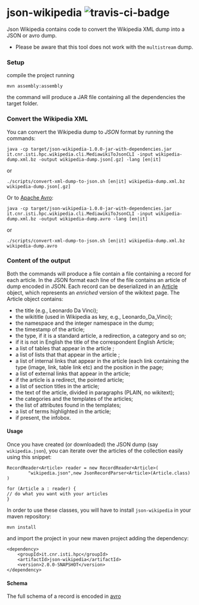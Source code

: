 json-wikipedia ![travis-ci-badge](https://travis-ci.org/diegoceccarelli/json-wikipedia.svg?branch=master) 
==============

 Json Wikipedia contains code to convert the Wikipedia XML dump into a JSON or avro dump.

 - Please be aware that this tool does not work with the `multistream` dump.

### Setup ###

compile the project running

    mvn assembly:assembly

the command will produce a JAR file containing all the dependencies the target folder.

### Convert the Wikipedia XML ###


You can convert the Wikipedia dump to *JSON* format by running the commands:

    java -cp target/json-wikipedia-1.0.0-jar-with-dependencies.jar it.cnr.isti.hpc.wikipedia.cli.MediawikiToJsonCLI -input wikipedia-dump.xml.bz -output wikipedia-dump.json[.gz] -lang [en|it]

or

	./scripts/convert-xml-dump-to-json.sh [en|it] wikipedia-dump.xml.bz wikipedia-dump.json[.gz]

Or to [Apache Avro](https://avro.apache.org):


    java -cp target/json-wikipedia-1.0.0-jar-with-dependencies.jar it.cnr.isti.hpc.wikipedia.cli.MediawikiToJsonCLI -input wikipedia-dump.xml.bz -output wikipedia-dump.avro -lang [en|it]

or

	./scripts/convert-xml-dump-to-json.sh [en|it] wikipedia-dump.xml.bz wikipedia-dump.avro

### Content of the output

Both the commands will produce a file contain a file containing a record for each article. In the JSON format each line of the file contains an article
of dump encoded in JSON. Each record can be deserialized in an [Article](https://github.com/diegoceccarelli/json-wikipedia/blob/master/src/main/java/it/cnr/isti/hpc/wikipedia/article/Article.java) object, which represents an 
_enriched_ version of the wikitext page. The Article object contains:


  * the title (e.g., Leonardo Da Vinci);
  * the wikititle (used in Wikipedia as key, e.g., Leonardo\_Da\_Vinci);
  * the namespace and the integer namespace in the dump;
  * the timestamp of the article;
  * the type, if it is a standard article, a redirection, a category and so on;
  * if it is not in English the title of the correspondent English Article;
  * a list of  tables that appear in the article ;
  * a list of lists that  that appear in the article ;
  * a list  of internal links that appear in the article (each link containing the type (image, link, table link etc) and the position in the page;
  * a list of external links that appear in the article;
  * if the article  is a redirect, the pointed article;
  * a list of section titles in the article;
  * the text of the article, divided in paragraphs (PLAIN, no wikitext);
  * the categories and the templates of the articles;
  * the list of attributes found in the templates;
  * a list of terms highlighted in the article;
  * if present, the infobox.

#### Usage ####

Once you have created (or downloaded) the JSON dump (say `wikipedia.json`), you can iterate over the articles of the collection
easily using this snippet:

    RecordReader<Article> reader = new RecordReader<Article>(
			"wikipedia.json",new JsonRecordParser<Article>(Article.class)
    )

    for (Article a : reader) {
	// do what you want with your articles
    }

In order to use these classes, you will have to install `json-wikipedia` in your maven repository:

    mvn install

and import the project in your new maven project adding the dependency:

    <dependency>
	    <groupId>it.cnr.isti.hpc</groupId>
		<artifactId>json-wikipedia</artifactId>
		<version>2.0.0-SNAPSHOT</version>
	</dependency>

#### Schema ####

The full schema of a record is encoded in [avro](src/main/avro/article.avsc)

